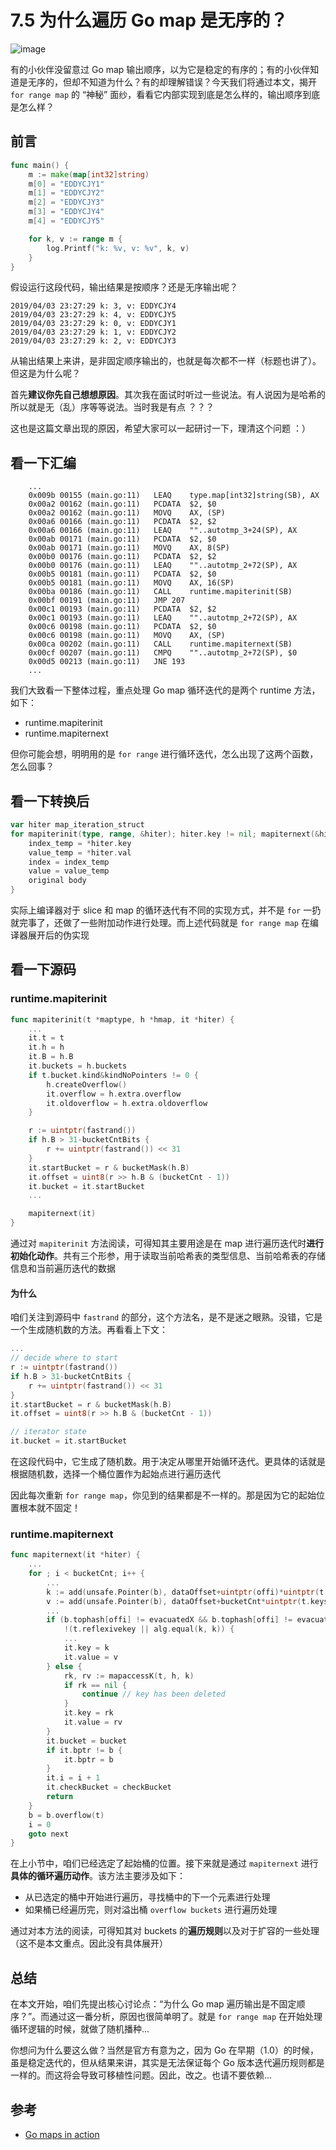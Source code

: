 # 7.5 为什么遍历 Go map 是无序的？

![image](http://wx2.sinaimg.cn/large/006fVPCvly1g1s1ah84k8j30k70dvaac.jpg)

有的小伙伴没留意过 Go map 输出顺序，以为它是稳定的有序的；有的小伙伴知道是无序的，但却不知道为什么？有的却理解错误？今天我们将通过本文，揭开 `for range map` 的 “神秘” 面纱，看看它内部实现到底是怎么样的，输出顺序到底是怎么样？

## 前言

```go
func main() {
	m := make(map[int32]string)
	m[0] = "EDDYCJY1"
	m[1] = "EDDYCJY2"
	m[2] = "EDDYCJY3"
	m[3] = "EDDYCJY4"
	m[4] = "EDDYCJY5"

	for k, v := range m {
		log.Printf("k: %v, v: %v", k, v)
	}
}
```

假设运行这段代码，输出结果是按顺序？还是无序输出呢？

```
2019/04/03 23:27:29 k: 3, v: EDDYCJY4
2019/04/03 23:27:29 k: 4, v: EDDYCJY5
2019/04/03 23:27:29 k: 0, v: EDDYCJY1
2019/04/03 23:27:29 k: 1, v: EDDYCJY2
2019/04/03 23:27:29 k: 2, v: EDDYCJY3
```

从输出结果上来讲，是非固定顺序输出的，也就是每次都不一样（标题也讲了）。但这是为什么呢？

首先**建议你先自己想想原因**。其次我在面试时听过一些说法。有人说因为是哈希的所以就是无（乱）序等等说法。当时我是有点 ？？？

这也是这篇文章出现的原因，希望大家可以一起研讨一下，理清这个问题 ：）

## 看一下汇编

```
    ...
	0x009b 00155 (main.go:11)	LEAQ	type.map[int32]string(SB), AX
	0x00a2 00162 (main.go:11)	PCDATA	$2, $0
	0x00a2 00162 (main.go:11)	MOVQ	AX, (SP)
	0x00a6 00166 (main.go:11)	PCDATA	$2, $2
	0x00a6 00166 (main.go:11)	LEAQ	""..autotmp_3+24(SP), AX
	0x00ab 00171 (main.go:11)	PCDATA	$2, $0
	0x00ab 00171 (main.go:11)	MOVQ	AX, 8(SP)
	0x00b0 00176 (main.go:11)	PCDATA	$2, $2
	0x00b0 00176 (main.go:11)	LEAQ	""..autotmp_2+72(SP), AX
	0x00b5 00181 (main.go:11)	PCDATA	$2, $0
	0x00b5 00181 (main.go:11)	MOVQ	AX, 16(SP)
	0x00ba 00186 (main.go:11)	CALL	runtime.mapiterinit(SB)
	0x00bf 00191 (main.go:11)	JMP	207
	0x00c1 00193 (main.go:11)	PCDATA	$2, $2
	0x00c1 00193 (main.go:11)	LEAQ	""..autotmp_2+72(SP), AX
	0x00c6 00198 (main.go:11)	PCDATA	$2, $0
	0x00c6 00198 (main.go:11)	MOVQ	AX, (SP)
	0x00ca 00202 (main.go:11)	CALL	runtime.mapiternext(SB)
	0x00cf 00207 (main.go:11)	CMPQ	""..autotmp_2+72(SP), $0
	0x00d5 00213 (main.go:11)	JNE	193
	...
```

我们大致看一下整体过程，重点处理 Go map 循环迭代的是两个 runtime 方法，如下：

- runtime.mapiterinit
- runtime.mapiternext

但你可能会想，明明用的是 `for range` 进行循环迭代，怎么出现了这两个函数，怎么回事？

## 看一下转换后

```go
var hiter map_iteration_struct
for mapiterinit(type, range, &hiter); hiter.key != nil; mapiternext(&hiter) {
    index_temp = *hiter.key
    value_temp = *hiter.val
    index = index_temp
    value = value_temp
    original body
}
```

实际上编译器对于 slice 和 map 的循环迭代有不同的实现方式，并不是 `for` 一扔就完事了，还做了一些附加动作进行处理。而上述代码就是 `for range map` 在编译器展开后的伪实现

## 看一下源码

### runtime.mapiterinit

```go
func mapiterinit(t *maptype, h *hmap, it *hiter) {
	...
	it.t = t
	it.h = h
	it.B = h.B
	it.buckets = h.buckets
	if t.bucket.kind&kindNoPointers != 0 {
		h.createOverflow()
		it.overflow = h.extra.overflow
		it.oldoverflow = h.extra.oldoverflow
	}

	r := uintptr(fastrand())
	if h.B > 31-bucketCntBits {
		r += uintptr(fastrand()) << 31
	}
	it.startBucket = r & bucketMask(h.B)
	it.offset = uint8(r >> h.B & (bucketCnt - 1))
	it.bucket = it.startBucket
    ...

	mapiternext(it)
}
```

通过对 `mapiterinit` 方法阅读，可得知其主要用途是在 map 进行遍历迭代时**进行初始化动作**。共有三个形参，用于读取当前哈希表的类型信息、当前哈希表的存储信息和当前遍历迭代的数据

#### 为什么

咱们关注到源码中 `fastrand` 的部分，这个方法名，是不是迷之眼熟。没错，它是一个生成随机数的方法。再看看上下文：

```go
...
// decide where to start
r := uintptr(fastrand())
if h.B > 31-bucketCntBits {
	r += uintptr(fastrand()) << 31
}
it.startBucket = r & bucketMask(h.B)
it.offset = uint8(r >> h.B & (bucketCnt - 1))

// iterator state
it.bucket = it.startBucket
```

在这段代码中，它生成了随机数。用于决定从哪里开始循环迭代。更具体的话就是根据随机数，选择一个桶位置作为起始点进行遍历迭代

因此每次重新 `for range map`，你见到的结果都是不一样的。那是因为它的起始位置根本就不固定！

### runtime.mapiternext

```go
func mapiternext(it *hiter) {
    ...
    for ; i < bucketCnt; i++ {
		...
		k := add(unsafe.Pointer(b), dataOffset+uintptr(offi)*uintptr(t.keysize))
		v := add(unsafe.Pointer(b), dataOffset+bucketCnt*uintptr(t.keysize)+uintptr(offi)*uintptr(t.valuesize))
		...
		if (b.tophash[offi] != evacuatedX && b.tophash[offi] != evacuatedY) ||
			!(t.reflexivekey || alg.equal(k, k)) {
			...
			it.key = k
			it.value = v
		} else {
			rk, rv := mapaccessK(t, h, k)
			if rk == nil {
				continue // key has been deleted
			}
			it.key = rk
			it.value = rv
		}
		it.bucket = bucket
		if it.bptr != b {
			it.bptr = b
		}
		it.i = i + 1
		it.checkBucket = checkBucket
		return
	}
	b = b.overflow(t)
	i = 0
	goto next
}
```

在上小节中，咱们已经选定了起始桶的位置。接下来就是通过 `mapiternext` 进行**具体的循环遍历动作**。该方法主要涉及如下：

- 从已选定的桶中开始进行遍历，寻找桶中的下一个元素进行处理
- 如果桶已经遍历完，则对溢出桶 `overflow buckets` 进行遍历处理

通过对本方法的阅读，可得知其对 buckets 的**遍历规则**以及对于扩容的一些处理（这不是本文重点。因此没有具体展开）

## 总结

在本文开始，咱们先提出核心讨论点：“为什么 Go map 遍历输出是不固定顺序？”。而通过这一番分析，原因也很简单明了。就是 `for range map` 在开始处理循环逻辑的时候，就做了随机播种...

你想问为什么要这么做？当然是官方有意为之，因为 Go 在早期（1.0）的时候，虽是稳定迭代的，但从结果来讲，其实是无法保证每个 Go 版本迭代遍历规则都是一样的。而这将会导致可移植性问题。因此，改之。也请不要依赖...

## 参考

- [Go maps in action](https://blog.golang.org/go-maps-in-action)
